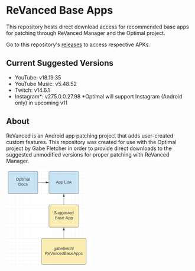 # ReVanced Base Apps

This repository hosts direct download access for recommended base apps for patching through ReVanced Manager and the Optimal project. 

Go to this repository's [releases](https://github.com/gabefletch/ReVanced-BaseApps/releases) to access respective APKs. 

## Current Suggested Versions
- YouTube: v18.19.35
- YouTube Music: v5.48.52
- Twitch: v14.6.1
- Instagram*: v275.0.0.27.98
*Optimal will support Instagram (Android only) in upcoming v11
## About
ReVanced is an Android app patching project that adds user-created custom features. This repository was created for use with the Optimal project by Gabe Fletcher in order to provide direct downloads to the suggested unmodified versions for proper patching with ReVanced Manager. 

<img src="https://raw.githubusercontent.com/gabefletch/image-cdn/main/IMG_3605.jpeg" width=220>
